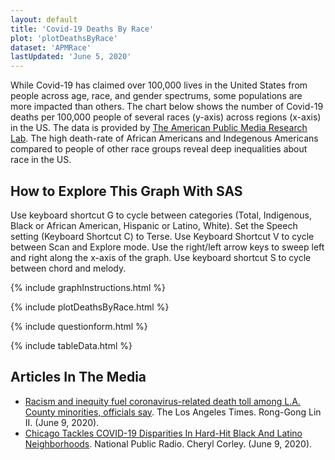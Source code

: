 ```yaml
---
layout: default
title: 'Covid-19 Deaths By Race'
plot: 'plotDeathsByRace'
dataset: 'APMRace'
lastUpdated: 'June 5, 2020'
---
```


While Covid-19 has claimed over 100,000 lives in the United States from people across age, race, and gender spectrums, some populations are more impacted than others. The chart below shows the number of Covid-19 deaths per 100,000 people of several races (y-axis) across regions (x-axis) in the US. The data is provided by [The American Public Media Research Lab](https://www.apmresearchlab.org/covid/deaths-by-race#data). The high death-rate of African Americans and Indegenous Americans compared to people of other race groups reveal deep inequalities about race in the US.

## How to Explore This Graph With SAS
Use keyboard shortcut G to cycle between categories (Total, Indigenous, Black or African American, Hispanic or Latino, White). Set the Speech setting (Keyboard Shortcut C) to Terse. Use Keyboard Shortcut V to cycle between Scan and Explore mode. Use the right/left arrow keys to sweep left and right along the x-axis of the graph. Use keyboard shortcut S to cycle between chord and melody.

{% include graphInstructions.html %}

{% include plotDeathsByRace.html %} 

{% include questionform.html %}

{% include tableData.html %}

## Articles In The Media

* [Racism and inequity fuel coronavirus-related death toll among L.A. County minorities, officials say](https://www.latimes.com/california/story/2020-06-09/coronavirus-deaths-racism-blacks-latinos-pacific-islanders-inequity). The Los Angeles Times. Rong-Gong Lin II. (June 9, 2020).
* [Chicago Tackles COVID-19 Disparities In Hard-Hit Black And Latino Neighborhoods](https://www.npr.org/2020/06/09/869074151/chicago-tackles-covid-19-disparities-in-hard-hit-black-and-latino-neighborhoods). National Public Radio. Cheryl Corley. (June 9, 2020).

